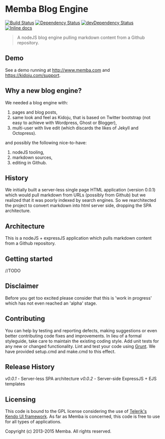 # Memba Blog Engine

[![Build Status](https://travis-ci.org/Memba/Memba-Blog.svg?branch=master)](https://travis-ci.org/Memba/Memba-Blog)
[![Dependency Status](https://david-dm.org/Memba/Memba-Blog.svg)](https://david-dm.org/Memba/Memba-Blog)
[![devDependency Status](https://david-dm.org/Memba/Memba-Blog/dev-status.svg)](https://david-dm.org/Memba/Memba-Blog#info=devDependencies)
[![Inline docs](http://inch-ci.org/github/Memba/Memba-Blog.svg?branch=master)](http://inch-ci.org/github/Memba/Memba-Blog)

>  A nodeJS blog engine pulling markdown content from a Github repository.

## Demo

See a demo running at http://www.memba.com and https://kidoju.com/support.

## Why a new blog engine?

We needed a blog engine with:

1. pages and blog posts,
2. same look and feel as Kidoju, that is based on Twitter bootstrap (not easy to achieve with Wordpress, Ghost or Blogger),
3. multi-user with live edit (which discards the likes of Jekyll and Octopress).

and possibly the following nice-to-have:

1. nodeJS tooling,
2. markdown sources,
3. editing in Github.

## History

We initially built a server-less single page HTML application (version 0.0.1) which would pull markdown from URLs (possibly from Github) but we realized that it was poorly indexed by search engines.
So we rearchitected the project to convert markdown into html server side, dropping the SPA architecture.

## Architecture

This is a nodeJS + expressJS application which pulls markdown content from a Github repository.

## Getting started

//TODO

## Disclaimer

Before you get too excited please consider that this is 'work in progress' which has not even reached an 'alpha' stage.

## Contributing

You can help by testing and reporting defects, making suggestions or even better contributing code fixes and improvements. In lieu of a formal styleguide, take care to maintain the existing coding style. Add unit tests for any new or changed functionality. Lint and test your code using [Grunt](http://gruntjs.com/). We have provided setup.cmd and make.cmd to this effect.

## Release History

_v0.0.1_ - Server-less SPA architecture
_v0.0.2_ - Server-side ExpressJS + EJS templates

## Licensing

This code is bound to the GPL license considering the use of [Telerik's Kendo UI framework](http://www.kendoui.com).
As far as Memba is concerned, this code is free to use for all types of applications.

Copyright (c) 2013-2015 Memba. All rights reserved.
